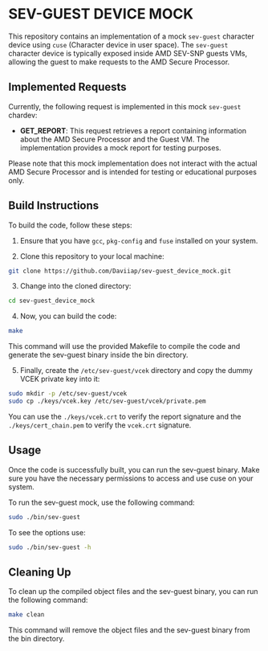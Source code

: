 # SEV-GUEST DEVICE MOCK
This repository contains an implementation of a mock `sev-guest` character device using `cuse` (Character device in user space). The `sev-guest` character device is typically exposed inside AMD SEV-SNP guests VMs, allowing the guest to make requests to the AMD Secure Processor.

## Implemented Requests

Currently, the following request is implemented in this mock `sev-guest` chardev:

- **GET_REPORT**: This request retrieves a report containing information about the AMD Secure Processor and the Guest VM. The implementation provides a mock report for testing purposes.

Please note that this mock implementation does not interact with the actual AMD Secure Processor and is intended for testing or educational purposes only.

## Build Instructions

To build the code, follow these steps:

1. Ensure that you have `gcc`, `pkg-config` and `fuse` installed on your system.

2. Clone this repository to your local machine:

```bash
git clone https://github.com/Daviiap/sev-guest_device_mock.git
```

3. Change into the cloned directory:

```bash
cd sev-guest_device_mock
```

4. Now, you can build the code:

```bash
make
```

This command will use the provided Makefile to compile the code and generate the sev-guest binary inside the bin directory.

5. Finally, create the `/etc/sev-guest/vcek` directory and copy the dummy VCEK private key into it:

```bash
sudo mkdir -p /etc/sev-guest/vcek
sudo cp ./keys/vcek.key /etc/sev-guest/vcek/private.pem
```

You can use the `./keys/vcek.crt` to verify the report signature and the `./keys/cert_chain.pem` to verify the `vcek.crt` signature.

## Usage
Once the code is successfully built, you can run the sev-guest binary. Make sure you have the necessary permissions to access and use cuse on your system.

To run the sev-guest mock, use the following command:

```bash
sudo ./bin/sev-guest
```

To see the options use:

```bash
sudo ./bin/sev-guest -h
```

## Cleaning Up
To clean up the compiled object files and the sev-guest binary, you can run the following command:

```bash
make clean
```

This command will remove the object files and the sev-guest binary from the bin directory.
